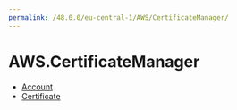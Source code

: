 ```yaml
---
permalink: /48.0.0/eu-central-1/AWS/CertificateManager/
---
```


# AWS.CertificateManager



* [Account](Account.md)
* [Certificate](Certificate.md)